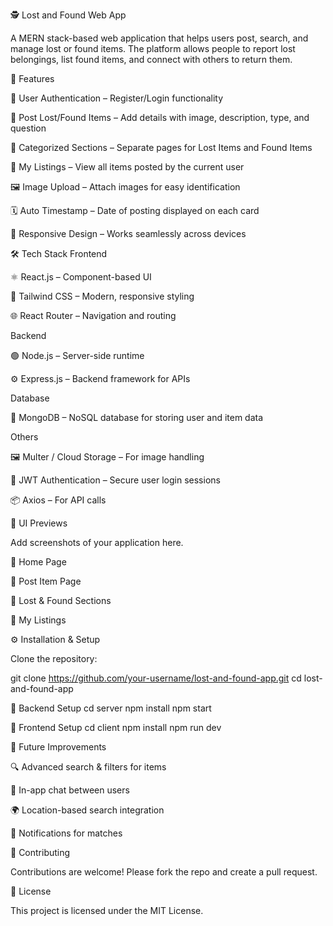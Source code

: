 
🕵️ Lost and Found Web App

A MERN stack-based web application that helps users post, search, and manage lost or found items. The platform allows people to report lost belongings, list found items, and connect with others to return them.

🚀 Features

🔑 User Authentication – Register/Login functionality

📌 Post Lost/Found Items – Add details with image, description, type, and question

📂 Categorized Sections – Separate pages for Lost Items and Found Items

🧾 My Listings – View all items posted by the current user

🖼️ Image Upload – Attach images for easy identification

🗓️ Auto Timestamp – Date of posting displayed on each card

📱 Responsive Design – Works seamlessly across devices

🛠️ Tech Stack
Frontend

⚛️ React.js – Component-based UI

🎨 Tailwind CSS – Modern, responsive styling

🌐 React Router – Navigation and routing

Backend

🟢 Node.js – Server-side runtime

⚙️ Express.js – Backend framework for APIs

Database

🍃 MongoDB – NoSQL database for storing user and item data

Others

🖼️ Multer / Cloud Storage – For image handling

🔐 JWT Authentication – Secure user login sessions

📦 Axios – For API calls

📸 UI Previews

Add screenshots of your application here.

🔹 Home Page

🔹 Post Item Page

🔹 Lost & Found Sections




🔹 My Listings

⚙️ Installation & Setup

Clone the repository:

git clone https://github.com/your-username/lost-and-found-app.git
cd lost-and-found-app

🔹 Backend Setup
cd server
npm install
npm start

🔹 Frontend Setup
cd client
npm install
npm run dev

📌 Future Improvements

🔍 Advanced search & filters for items

📩 In-app chat between users

🌍 Location-based search integration

🔔 Notifications for matches

🤝 Contributing

Contributions are welcome! Please fork the repo and create a pull request.

📜 License

This project is licensed under the MIT License.
